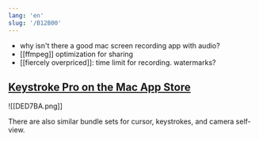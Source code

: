 ```yaml
---
lang: 'en'
slug: '/B12B00'
---
```


- why isn't there a good mac screen recording app with audio?
- [[ffmpeg]] optimization for sharing
- [[fiercely overpriced]]: time limit for recording. watermarks?

## [Keystroke Pro on the Mac App Store](https://apps.apple.com/us/app/keystroke-pro/id1572206224?mt=12)

![[DED7BA.png]]

There are also similar bundle sets for cursor, keystrokes, and camera self-view.

